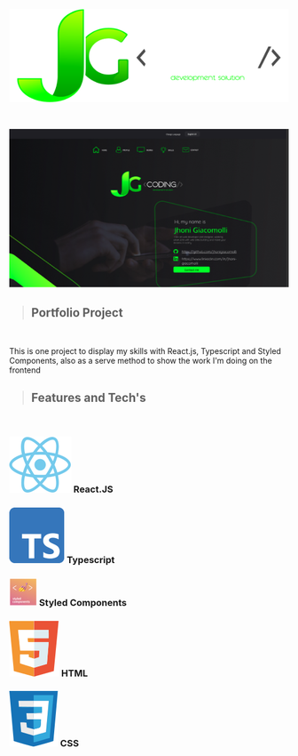 <div align="center">

![JG - Coding Logo](src/assets/logomarca.svg)

<br>

![Project preview](src/assets/preview.png)

</div>


> ## Portfolio Project

<br>

This is one project to display my skills with React.js, Typescript and Styled Components, also as a serve method to show the work I'm doing on the frontend

> ## Features and Tech's

<br>

### ![Project preview](src/assets/react-icon.svg) React.JS
### ![Project preview](src/assets/ts-icon.svg) Typescript
### ![Project preview](src/assets/sc-icon.png) Styled Components
### ![Project preview](src/assets/html-icon.svg) HTML
### ![Project preview](src/assets/css-icon.svg) CSS